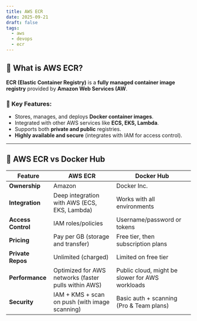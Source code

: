 ```yaml
---
title: AWS ECR
date: 2025-09-21
draft: false
tags:
  - aws
  - devops
  - ecr
---
```



## 🧊 What is **AWS ECR**?

**ECR (Elastic Container Registry)** is a **fully managed container image registry** provided by **Amazon Web Services (AW**.

### 🔑 Key Features:

- Stores, manages, and deploys **Docker container images**.
- Integrated with other AWS services like **ECS, EKS, Lambda**.
- Supports both **private and public** registries.
- **Highly available and secure** (integrates with IAM for access control).

---

## 🐳 AWS ECR vs Docker Hub

| Feature | **AWS ECR** | **Docker Hub** |
| --- | --- | --- |
| **Ownership** | Amazon | Docker Inc. |
| **Integration** | Deep integration with AWS (ECS, EKS, Lambda) | Works with all environments |
| **Access Control** | IAM roles/policies | Username/password or tokens |
| **Pricing** | Pay per GB (storage and transfer) | Free tier, then subscription plans |
| **Private Repos** | Unlimited (charged) | Limited on free tier |
| **Performance** | Optimized for AWS networks (faster pulls within AWS) | Public cloud, might be slower for AWS workloads |
| **Security** | IAM + KMS + scan on push (with image scanning) | Basic auth + scanning (Pro & Team plans) |

